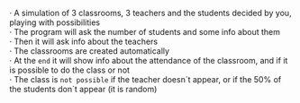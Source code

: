 · A simulation of 3 classrooms, 3 teachers and the students decided by you, playing with possibilities <br>
· The program will ask the number of students and some info about them <br>
· Then it will ask info about the teachers <br>
· The classrooms are created automatically <br>
· At the `end` it will show info about the attendance of the classroom, and if it is possible to do the class or not <br>
· The class is `not possible` if the teacher doesn´t appear, or if the 50% of the students don´t appear (it is random)

